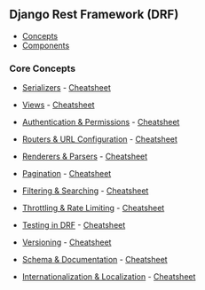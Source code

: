 ## Django Rest Framework (DRF)

- [Concepts](lessons/concepts/readme.md)
- [Components](lessons/components/readme.md)

<!-- Cheatsheet as compre note -->
<!-- Compre over main -->

### Core Concepts  
- [Serializers](lessons/serializers/readme.md) - [Cheatsheet](lessons/cheatsheet_serializers/readme.md) 
  <!-- - [ModelSerializer](lessons/serializers/modelserializer/readme.md)  
  - [SerializerMethodField](lessons/serializers/serializermethodfield/readme.md)  
  - [HyperlinkedModelSerializer](lessons/serializers/hyperlinkedmodelserializer/readme.md)  
  - [Custom Serializers](lessons/serializers/custom_serializers/readme.md)   -->

- [Views](lessons/views/readme.md) - [Cheatsheet](lessons/cheatsheet_views/readme.md)  
  <!-- - [APIView](lessons/views/apiview/readme.md)  
  - [ViewSets](lessons/views/viewsets/readme.md)  
  - [Generic Views](lessons/views/generic_views/readme.md)  
  - [Mixins](lessons/views/mixins/readme.md)   -->

- [Authentication & Permissions](lessons/authentication_permissions/readme.md) - [Cheatsheet](lessons/cheatsheet_authentication_permissions/readme.md)  
  <!-- - [Authentication Classes](lessons/authentication_permissions/authentication_classes/readme.md)  
  - [Permission Classes](lessons/authentication_permissions/permission_classes/readme.md)  
  - [Throttling](lessons/authentication_permissions/throttling/readme.md)  
  - [Token-Based Authentication](lessons/authentication_permissions/token_based_authentication/readme.md)  
  - [JWT Authentication](lessons/authentication_permissions/jwt_authentication/readme.md)   -->

- [Routers & URL Configuration](lessons/routers_url_configuration/readme.md) - [Cheatsheet](lessons/cheatsheet_routers_url_configuration/readme.md)  
  <!-- - [SimpleRouter](lessons/routers_url_configuration/simplerouter/readme.md)  
  - [DefaultRouter](lessons/routers_url_configuration/defaultrouter/readme.md)  
  - [Custom Routers](lessons/routers_url_configuration/custom_routers/readme.md)  
  - [Nested Routers](lessons/routers_url_configuration/nested_routers/readme.md)   -->

- [Renderers & Parsers](lessons/renderers_parsers/readme.md) - [Cheatsheet](lessons/cheatsheet_renderers_parsers/readme.md)  
  <!-- - [JSONRenderer](lessons/renderers_parsers/jsonrenderer/readme.md)  
  - [BrowsableAPIRenderer](lessons/renderers_parsers/browsableapirenderer/readme.md)  
  - [HTMLFormParser](lessons/renderers_parsers/htmlformparser/readme.md)  
  - [MultiPartParser](lessons/renderers_parsers/multipartparser/readme.md)   -->

- [Pagination](lessons/pagination/readme.md) - [Cheatsheet](lessons/cheatsheet_pagination/readme.md)  
  <!-- - [PageNumberPagination](lessons/pagination/pagenumberpagination/readme.md)  
  - [LimitOffsetPagination](lessons/pagination/limitoffsetpagination/readme.md)  
  - [CursorPagination](lessons/pagination/cursorpagination/readme.md)   -->

- [Filtering & Searching](lessons/filtering_searching/readme.md) - [Cheatsheet](lessons/cheatsheet_filtering_searching/readme.md)  
  <!-- - [DjangoFilterBackend](lessons/filtering_searching/djangofilterbackend/readme.md)  
  - [SearchFilter](lessons/filtering_searching/searchfilter/readme.md)  
  - [OrderingFilter](lessons/filtering_searching/orderingfilter/readme.md)   -->

- [Throttling & Rate Limiting](lessons/throttling_rate_limiting/readme.md) - [Cheatsheet](lessons/cheatsheet_throttling_rate_limiting/readme.md)  
  <!-- - [ScopedRateThrottle](lessons/throttling_rate_limiting/scopedratethrottle/readme.md)  
  - [UserRateThrottle](lessons/throttling_rate_limiting/userratethrottle/readme.md)  
  - [AnonRateThrottle](lessons/throttling_rate_limiting/anonratethrottle/readme.md)   -->

- [Testing in DRF](lessons/testing_in_drf/readme.md) - [Cheatsheet](lessons/cheatsheet_testing_in_drf/readme.md)  
  <!-- - [APIClient](lessons/testing_in_drf/apiclient/readme.md)  
  - [APITestCase](lessons/testing_in_drf/apitestcase/readme.md)  
  - [Factory Methods](lessons/testing_in_drf/factory_methods/readme.md)   -->

- [Versioning](lessons/versioning/readme.md) - [Cheatsheet](lessons/cheatsheet_versioning/readme.md)  
  <!-- - [NamespaceVersioning](lessons/versioning/namespaceversioning/readme.md)  
  - [URLPathVersioning](lessons/versioning/urlpathversioning/readme.md)  
  - [AcceptHeaderVersioning](lessons/versioning/acceptheaderversioning/readme.md)   -->

- [Schema & Documentation](lessons/schema_documentation/readme.md) - [Cheatsheet](lessons/cheatsheet_schema_documentation/readme.md)  
  <!-- - [OpenAPI Schema](lessons/schema_documentation/openapi_schema/readme.md)  
  - [Swagger UI](lessons/schema_documentation/swagger_ui/readme.md)  
  - [Redoc](lessons/schema_documentation/redoc/readme.md)   -->

- [Internationalization & Localization](lessons/internationalization_localization/readme.md) - [Cheatsheet](lessons/cheatsheet_internationalization_localization/readme.md)  
  <!-- - [Translations](lessons/internationalization_localization/translations/readme.md)  
  - [Locale Middleware](lessons/internationalization_localization/locale_middleware/readme.md)   -->